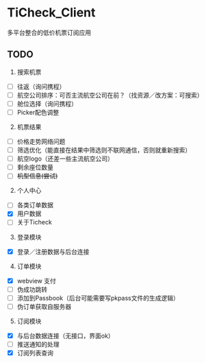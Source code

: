 TiCheck_Client
==============

多平台整合的低价机票订阅应用

TODO
---------------
1. 搜索机票
 - [ ] 往返（询问携程）
 - [ ] 航空公司排序：可否主流航空公司在前？（找资源／改方案：可搜索）
 - [ ] 舱位选择（询问携程）
 - [ ] Picker配色调整
2. 机票结果
 - [ ] 价格走势网络问题
 - [ ] 筛选优化（能直接在结果中筛选则不联网通信，否则就重新搜索）
 - [ ] 航空logo（还差一些主流航空公司）
 - [ ] 剩余座位数量
 - [ ] ~~机型信息(尝试)~~
2. 个人中心
 - [ ] 各类订单数据
 - [x] 用户数据
 - [ ] 关于Ticheck
3. 登录模块
 - [x] 登录／注册数据与后台连接
4. 订单模块
 - [x] webview 支付
 - [ ] 伪成功跳转
 - [ ] 添加到Passbook（后台可能需要写pkpass文件的生成逻辑）
 - [ ] 伪订单获取自服务器
5. 订阅模块
 - [x] 与后台数据连接（无接口，界面ok）
 - [ ] 推送通知的处理
 - [x] 订阅列表查询
